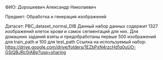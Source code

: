 ФИО: Дорошкевич Александр Николаевич

Предмет: Обработка и генерация изображений

Датасет: PBC_dataset_normal_DIB
Данный набор данных содержит 1327 изображений клеток крови и самок сегментаций для них. 
Для домашних заданий взяты и предобработаны первые 500 изображений для train_path и 100 для test_path
Ссылка на используемый набор: https://drive.google.com/drive/folders/1EZbPxN4rzcHd1q0uUO-GSjQBJRc0iABp?usp=sharing
